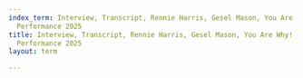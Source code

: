 ```yaml
---
index_term: Interview, Transcript, Rennie Harris, Gesel Mason, You Are Why!, No Boundaries
  Performance 2025
title: Interview, Transcript, Rennie Harris, Gesel Mason, You Are Why!, No Boundaries
  Performance 2025
layout: term

---
```

